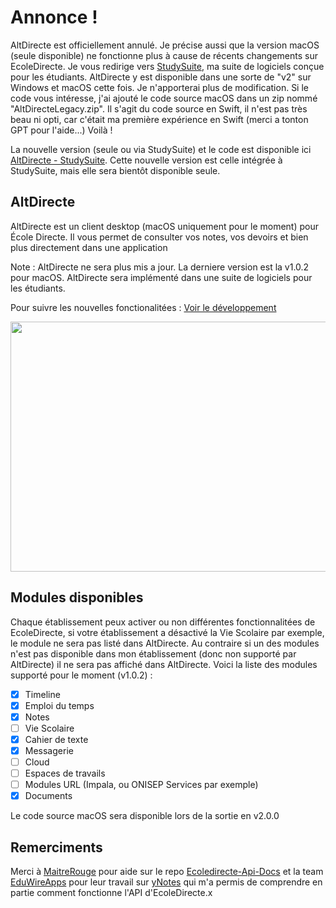 # Annonce !
AltDirecte est officiellement annulé. Je précise aussi que la version macOS (seule disponible) ne fonctionne plus à cause de récents changements sur EcoleDirecte. Je vous redirige vers [StudySuite](https://github.com/RetroAndDev/StudySuite), ma suite de logiciels conçue pour les étudiants. AltDirecte y est disponible dans une sorte de "v2" sur Windows et macOS cette fois. Je n'apporterai plus de modification.
Si le code vous intéresse, j'ai ajouté le code source macOS dans un zip nommé "AltDirecteLegacy.zip". Il s'agit du code source en Swift, il n'est pas très beau ni opti, car c'était ma première expérience en Swift (merci a tonton GPT pour l'aide...)
Voilà !

La nouvelle version (seule ou via StudySuite) et le code est disponible ici [AltDirecte - StudySuite](https://github.com/StudySuite/AltDirecte). Cette nouvelle version est celle intégrée à StudySuite, mais elle sera bientôt disponible seule.

## AltDirecte

AltDirecte est un client desktop (macOS uniquement pour le moment) pour École Directe.
Il vous permet de consulter vos notes, vos devoirs et bien plus directement dans une application

Note : AltDirecte ne sera plus mis a jour. La derniere version est la v1.0.2 pour macOS. AltDirecte sera implémenté dans une suite de logiciels pour les étudiants.

Pour suivre les nouvelles fonctionalitées : [Voir le développement](https://github.com/RetroAndDev/AltDirecte/projects?query=is%3Aopen) 

<p align="center">
  <img width="570" height="400" src="./altdirecte-macos.png">
</p>

## Modules disponibles
Chaque établissement peux activer ou non différentes fonctionnalitées de EcoleDirecte, si votre établissement a désactivé la Vie Scolaire par exemple, le module ne sera pas listé dans AltDirecte. Au contraire si un des modules n'est pas disponible dans mon établissement (donc non supporté par AltDirecte) il ne sera pas affiché dans AltDirecte. Voici la liste des modules supporté pour le moment (v1.0.2) :
 - [x] Timeline
 - [x] Emploi du temps
 - [x] Notes
 - [ ] Vie Scolaire
 - [x] Cahier de texte
 - [x] Messagerie
 - [ ] Cloud
 - [ ] Espaces de travails
 - [ ] Modules URL (Impala, ou ONISEP Services par exemple)
 - [x] Documents

Le code source macOS sera disponible lors de la sortie en v2.0.0

## Remerciments
Merci à [MaitreRouge](https://github.com/MaitreRouge/) pour aide sur le repo [Ecoledirecte-Api-Docs](https://github.com/EduWireApps/ecoledirecte-api-docs) et la team [EduWireApps](https://github.com/EduWireApps) pour leur travail sur [yNotes](https://github.com/EduWireApps/ynotes) qui m'a permis de comprendre en partie comment fonctionne l'API d'EcoleDirecte.x
